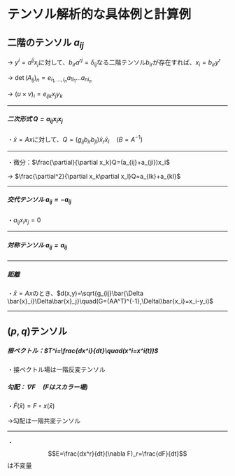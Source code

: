 # テンソル解析的な具体例と計算例

## 二階のテンソル $a_{ij}$

→ $y^i=a^{ij}x_j$に対して、$b_{ir}a^{rj}=\delta_{ij}$なる二階テンソル$b_{ir}$が存在すれば、$x_i=b_{ir}y^{r}$

→ $\det (A_{ij})_{n}=e_{i_1,...,i_n}a_{1i_1}...a_{ni_n}$

→ $(u\times v)_i=e_{ijk}x_jy_k$

---

##### 二次形式 $Q=a_{ij}x_ix_j$

・$\bar{x}=Ax$に対して、$Q=(g_{ij}b_{ir}b_{jl})\bar{x}_r\bar{x}_l\quad(B=A^{-1})$

---

・微分：$\frac{\partial}{\partial x_k}Q=(a_{ij}+a_{ji})x_i$

→ $\frac{\partial^2}{\partial x_k\partial x_l}Q=a_{lk}+a_{kl}$

---

##### 交代テンソル $a_{ij}=-a_{ij}$

・$a_{ij}x_ix_j=0$

---

##### 対称テンソル $a_{ij}=a_{ij}$

---

##### 距離

・$\bar{x}=Ax$のとき、$d(x,y)=\sqrt{g_{ij}\bar{\Delta \bar{x}_i}\Delta\bar{x}_j}\quad(G=(AA^T)^{-1},\Delta\\bar{x_i}=x_i-y_i)$

---

## $(p,q)$テンソル

##### 接ベクトル：$T^i=\frac{dx^i}{dt}\quad(x^i=x^i(t))$

・接ベクトル場は一階反変テンソル

##### 勾配：$\nabla F\quad(F{はスカラー場})$

・$\bar{F}(\bar{x})=F\circ x(\bar{x})$

→勾配は一階共変テンソル

---

・$$E=\frac{dx^r}{dt}(\nabla F)_r=\frac{dF}{dt}$$
は不変量

